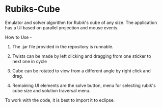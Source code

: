 # Rubiks-Cube
Emulator and solver algorithm for Rubik's cube of any size. The application has a UI based on parallel projection and mouse events.


How to Use -

1) The .jar file provided in the repository is runnable.

2) Twists can be made by left clicking and dragging from one sticker to next one in cycle
	
3) Cube can be rotated to view from a different angle by right click and drag.

4) Remaining UI elements are the solve button, menu for selecting rubik's cube size and solution traversal menu.


To work with the code, it is best to import it to eclipse.
